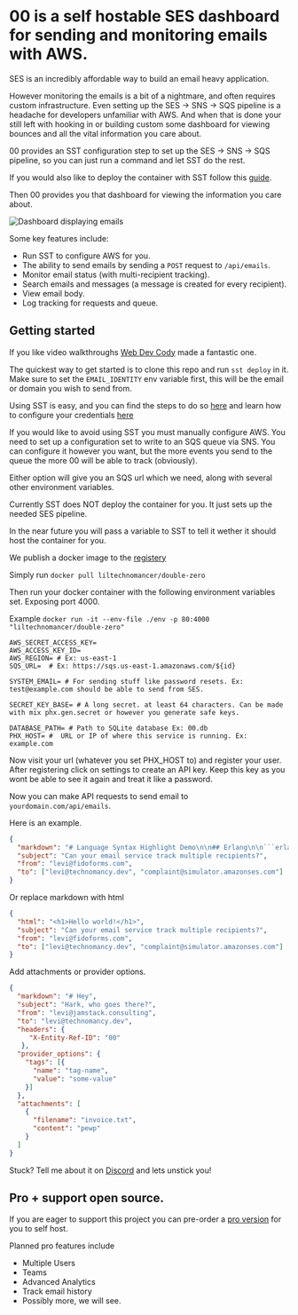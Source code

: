 # 00 is a self hostable SES dashboard for sending and monitoring emails with AWS.

SES is an incredibly affordable way to build an email heavy application.

However monitoring the emails is a bit of a nightmare, and often requires custom infrastructure. Even setting up the SES -> SNS -> SQS pipeline is a headache for developers unfamiliar with AWS. And when that is done your still left with hooking in or building custom some dashboard for viewing bounces and all the vital information you care about.

00 provides an SST configuration step to set up the SES -> SNS -> SQS pipeline,
so you can just run a command and let SST do the rest.

If you would also like to deploy the container with SST follow this [guide](https://github.com/technomancy-dev/00/wiki/Hosting-on-AWS-with-SST).

Then 00 provides you that dashboard for viewing the information you care about.

![Dashboard displaying emails](00-messages.png)

Some key features include:

- Run SST to configure AWS for you.
- The ability to send emails by sending a `POST` request to `/api/emails`.
- Monitor email status (with multi-recipient tracking).
- Search emails and messages (a message is created for every recipient).
- View email body.
- Log tracking for requests and queue.

## Getting started

If you like video walkthroughs [Web Dev Cody](https://www.youtube.com/watch?v=d9JrOgLE8DE) made a fantastic one.

The quickest way to get started is to clone this repo and run `sst deploy` in it. Make sure to set the `EMAIL_IDENTITY` env variable first, this will be the email or domain you wish to send from.

Using SST is easy, and you can find the steps to do so [here](https://ion.sst.dev/docs/reference/cli) and learn how to configure your credentials [here](https://docs.sst.dev/advanced/iam-credentials#loading-from-a-file)

If you would like to avoid using SST you must manually configure AWS.
You need to set up a configuration set to write to an SQS queue via SNS. You can configure it however you want, but the more events you send to the queue the more 00 will be able to track (obviously).

Either option will give you an SQS url which we need, along with several other environment variables.

Currently SST does NOT deploy the container for you. It just sets up the needed SES pipeline.

In the near future you will pass a variable to SST to tell it wether it should host the container for you.

We publish a docker image to the [registery](https://hub.docker.com/r/liltechnomancer/double-zero)

Simply run `docker pull liltechnomancer/double-zero`

Then run your docker container with the following environment variables set. Exposing port 4000.

Example `docker run -it --env-file ./env -p 80:4000 "liltechnomancer/double-zero"`

```
AWS_SECRET_ACCESS_KEY=
AWS_ACCESS_KEY_ID=
AWS_REGION= # Ex: us-east-1
SQS_URL=  # Ex: https://sqs.us-east-1.amazonaws.com/${id}

SYSTEM_EMAIL= # For sending stuff like password resets. Ex: test@example.com should be able to send from SES.

SECRET_KEY_BASE= # A long secret. at least 64 characters. Can be made with mix phx.gen.secret or however you generate safe keys.

DATABASE_PATH= # Path to SQLite database Ex: 00.db
PHX_HOST= #  URL or IP of where this service is running. Ex: example.com
```

Now visit your url (whatever you set PHX_HOST to) and register your user.
After registering click on settings to create an API key.
Keep this key as you wont be able to see it again and treat it like a password.

Now you can make API requests to send email to `yourdomain.com/api/emails`.

Here is an example.

```json
{
  "markdown": "# Language Syntax Highlight Demo\n\n## Erlang\n\n```erlang\n-module(tut14).\n\n-export([start/0, say_something/2]).\n\nsay_something(What, 0) ->\n    done;\nsay_something(What, Times) ->\n    io:format('~p~n', [What]),\n    say_something(What, Times - 1).\n\nstart() ->\n    spawn(tut14, say_something, [hello, 3]),\n    spawn(tut14, say_something, [goodbye, 3]).\n```",
  "subject": "Can your email service track multiple recipients?",
  "from": "levi@fidoforms.com",
  "to": ["levi@technomancy.dev", "complaint@simulator.amazonses.com"]
}
```

Or replace markdown with html

```json
{
  "html": "<h1>Hello world!</h1>",
  "subject": "Can your email service track multiple recipients?",
  "from": "levi@fidoforms.com",
  "to": ["levi@technomancy.dev", "complaint@simulator.amazonses.com"]
}
```

Add attachments or provider options.

```json
{
  "markdown": "# Hey",
  "subject": "Hark, who goes there?",
  "from": "levi@jamstack.consulting",
  "to": "levi@technomancy.dev",
  "headers": {
     "X-Entity-Ref-ID": "00"
   },
  "provider_options": {
    "tags": [{
      "name": "tag-name",
      "value": "some-value"
    }]
  },
  "attachments": [
    {
      "filename": "invoice.txt",
      "content": "pewp"
    }
  ]
}
```

Stuck? Tell me about it on [Discord](https://discord.gg/6r7Qtf754K) and lets unstick you!

## Pro + support open source.

If you are eager to support this project you can pre-order a [pro version](https://buy.stripe.com/5kA3dV5W1aBgaUo28e?prefilled_promo_code=EARLYBIRD) for you to self host.

Planned pro features include

* Multiple Users
* Teams
* Advanced Analytics
* Track email history
* Possibly more, we will see.
